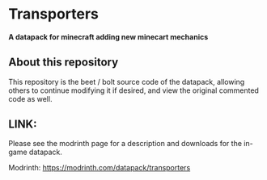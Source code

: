# Transporters
#### A datapack for minecraft adding new minecart mechanics

## About this repository
This repository is the beet / bolt source code of the datapack, allowing others to continue modifying it if desired, and view the original commented code as well.

## LINK:
Please see the modrinth page for a description and downloads for the in-game datapack.

Modrinth: https://modrinth.com/datapack/transporters